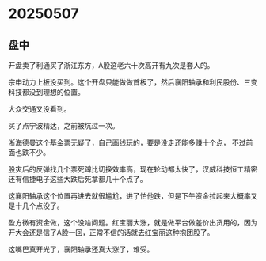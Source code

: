 # 20250507

## 盘中

开盘卖了利通买了浙江东方，A股这老六十次高开有九次是套人的。

宗申动力上板没买到。这个开盘只能做做首板了，然后襄阳轴承和利民股份、三变科技都没到理想的位置。

大众交通又没看到。

买了点宁波精达，之前被坑过一次。

浙海德曼这个基金票无疑了，自己画线玩的，要是没走还能多赚十个点， 不过前面也跌不少。

股灾后的反弹找几个票死蹲比切换效率高，现在轮动都太快了，汉威科技恒工精密还有信捷电子这些大跌后死拿都几十个点了。

这襄阳轴承这个位置再进去就很尴尬，进了怕他跌，但是下午资金拉起来大概率又是十几个点没了。

盈方微有资金做，这个没啥问题。红宝丽大涨，就是做平台做差价出货用的，因为开大会还是信了A股一回，正常不信的话就去红宝丽这种抱团股了。

这嘴巴真开光了，襄阳轴承还真大涨了，难受。
